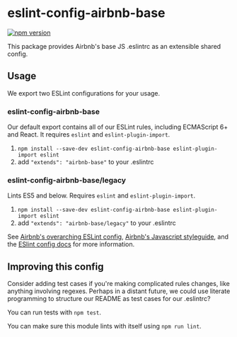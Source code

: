 # eslint-config-airbnb-base

[![npm version](https://badge.fury.io/js/eslint-config-airbnb-base.svg)](http://badge.fury.io/js/eslint-config-airbnb-base)

This package provides Airbnb's base JS .eslintrc as an extensible shared config.

## Usage

We export two ESLint configurations for your usage.

### eslint-config-airbnb-base

Our default export contains all of our ESLint rules, including ECMAScript 6+ and React. It requires `eslint` and `eslint-plugin-import`.

1. `npm install --save-dev eslint-config-airbnb-base eslint-plugin-import eslint`
2. add `"extends": "airbnb-base"` to your .eslintrc

### eslint-config-airbnb-base/legacy

Lints ES5 and below. Requires `eslint` and `eslint-plugin-import`.

1. `npm install --save-dev eslint-config-airbnb-base eslint-plugin-import eslint`
2. add `"extends": "airbnb-base/legacy"` to your .eslintrc

See [Airbnb's overarching ESLint config](https://npmjs.com/eslint-config-airbnb), [Airbnb's Javascript styleguide](https://github.com/airbnb/javascript), and the [ESlint config docs](http://eslint.org/docs/user-guide/configuring#extending-configuration-files) for more information.

## Improving this config

Consider adding test cases if you're making complicated rules changes, like anything involving regexes. Perhaps in a distant future, we could use literate programming to structure our README as test cases for our .eslintrc?

You can run tests with `npm test`.

You can make sure this module lints with itself using `npm run lint`.
